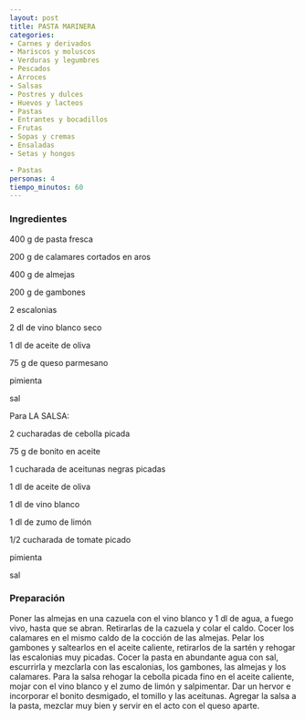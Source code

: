 ```yaml
---
layout: post
title: PASTA MARINERA
categories:
- Carnes y derivados
- Mariscos y moluscos
- Verduras y legumbres
- Pescados
- Arroces
- Salsas
- Postres y dulces
- Huevos y lacteos
- Pastas
- Entrantes y bocadillos
- Frutas
- Sopas y cremas
- Ensaladas
- Setas y hongos

- Pastas
personas: 4 
tiempo_minutos: 60 
---
```

<h3>Ingredientes</h3>
400 g de pasta fresca

200 g de calamares cortados en aros

400 g de almejas

200 g de gambones

2 escalonias

2 dl de vino blanco seco

1 dl de aceite de oliva

75 g de queso parmesano

pimienta

sal

Para LA SALSA:

2 cucharadas de cebolla picada

75 g de bonito en aceite

1 cucharada de aceitunas negras picadas

1 dl de aceite de oliva

1 dl de vino blanco

1 dl de zumo de limón

1/2 cucharada de tomate picado

pimienta

sal

<h3>Preparación</h3>
Poner las almejas en una cazuela con el vino blanco y 1 dl de agua, a fuego vivo, hasta que se abran. Retirarlas de la cazuela y colar el caldo. Cocer los calamares en el mismo caldo de la cocción de las almejas. Pelar los gambones y saltearlos en el aceite caliente, retirarlos de la sartén y rehogar las escalonias muy picadas. Cocer la pasta en abundante agua con sal, escurrirla y mezclarla con las escalonias, los gambones, las almejas y los calamares. Para la salsa rehogar la cebolla picada fino en el aceite caliente, mojar con el vino blanco y el zumo de limón y salpimentar. Dar un hervor e incorporar el bonito desmigado, el tomillo y las aceitunas. Agregar la salsa a la pasta, mezclar muy bien y servir en el acto con el queso aparte.


